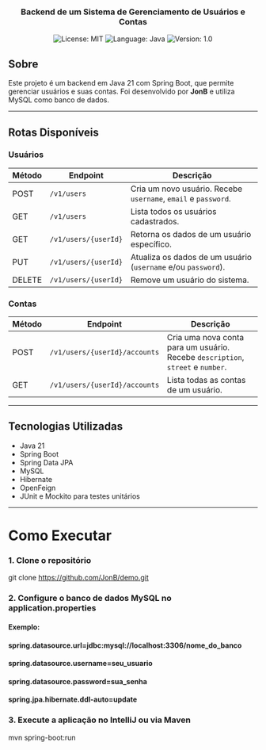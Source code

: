 
<h3 align="center">
  Backend de um Sistema de Gerenciamento de Usuários e Contas
</h3>

<p align="center">
  <img alt="License: MIT" src="https://img.shields.io/badge/license-MIT-%2304D361">
  <img alt="Language: Java" src="https://img.shields.io/badge/language-java-green">
  <img alt="Version: 1.0" src="https://img.shields.io/badge/version-1.0-yellowgreen">
</p>

## Sobre

Este projeto é um backend em Java 21 com Spring Boot, que permite gerenciar usuários e suas contas. Foi desenvolvido por **JonB** e utiliza MySQL como banco de dados.

---

## Rotas Disponíveis

### Usuários

| Método | Endpoint | Descrição |
|--------|----------|-----------|
| POST   | `/v1/users` | Cria um novo usuário. Recebe `username`, `email` e `password`. |
| GET    | `/v1/users` | Lista todos os usuários cadastrados. |
| GET    | `/v1/users/{userId}` | Retorna os dados de um usuário específico. |
| PUT    | `/v1/users/{userId}` | Atualiza os dados de um usuário (`username` e/ou `password`). |
| DELETE | `/v1/users/{userId}` | Remove um usuário do sistema. |

### Contas

| Método | Endpoint | Descrição |
|--------|----------|-----------|
| POST   | `/v1/users/{userId}/accounts` | Cria uma nova conta para um usuário. Recebe `description`, `street` e `number`. |
| GET    | `/v1/users/{userId}/accounts` | Lista todas as contas de um usuário. |

---

## Tecnologias Utilizadas

* Java 21
* Spring Boot
* Spring Data JPA
* MySQL
* Hibernate
* OpenFeign
* JUnit e Mockito para testes unitários

---

# Como Executar

### 1. Clone o repositório
git clone https://github.com/JonB/demo.git

### 2. Configure o banco de dados MySQL no application.properties
####   Exemplo:
####    spring.datasource.url=jdbc:mysql://localhost:3306/nome_do_banco
####    spring.datasource.username=seu_usuario
####    spring.datasource.password=sua_senha
####   spring.jpa.hibernate.ddl-auto=update

### 3. Execute a aplicação no IntelliJ ou via Maven
mvn spring-boot:run
